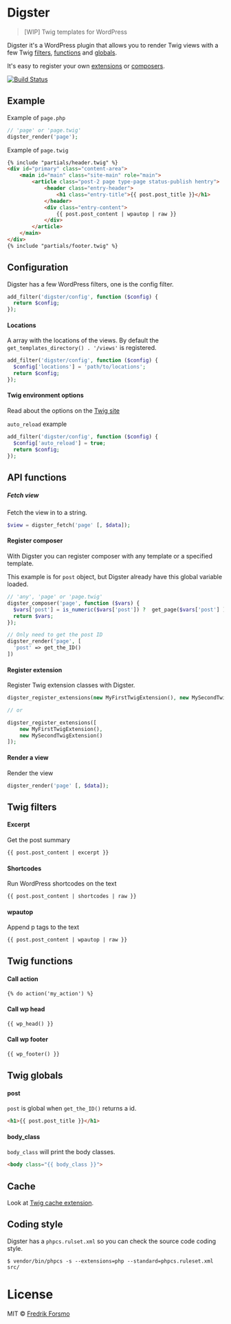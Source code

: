 # Digster

> [WIP] Twig templates for WordPress

Digster it's a WordPress plugin that allows you to render Twig views with a
few Twig [filters](#twig-filters), [functions](#twig-functions) and [globals](#twig-globals).

It's easy to register your own [extensions](#register-extension) or [composers](#register-composer).

[![Build Status](https://travis-ci.org/frozzare/digster.svg?branch=master)](https://travis-ci.org/frozzare/digster)

## Example

Example of `page.php`

```php
// 'page' or 'page.twig'
digster_render('page');
```

Example of `page.twig`
```html
{% include "partials/header.twig" %}
<div id="primary" class="content-area">
	<main id="main" class="site-main" role="main">
		<article class="post-2 page type-page status-publish hentry">
			<header class="entry-header">
				<h1 class="entry-title">{{ post.post_title }}</h1>
			</header>
			<div class="entry-content">
				{{ post.post_content | wpautop | raw }}
			</div>
		</article>
	</main>
</div>
{% include "partials/footer.twig" %}
```

## Configuration

Digster has a few WordPress filters, one is the config filter.

```php
add_filter('digster/config', function ($config) {
  return $config;
});
```

#### Locations

A array with the locations of the views. By default
the `get_templates_directory() . '/views'` is registered.

```php
add_filter('digster/config', function ($config) {
  $config['locations'] = 'path/to/locations';
  return $config;
});
```

#### Twig environment options

Read about the options on the [Twig site](http://twig.sensiolabs.org/doc/api.html#environment-options)

`auto_reload` example
```php
add_filter('digster/config', function ($config) {
  $config['auto_reload'] = true;
  return $config;
});
```

## API functions

##### Fetch view

Fetch the view in to a string.

```php
$view = digster_fetch('page' [, $data]);
```

#### Register composer

With Digster you can register composer with any template or a specified template.

This example is for `post` object, but Digster already have this global variable loaded.

```php
// 'any', 'page' or 'page.twig'
digster_composer('page', function ($vars) {
  $vars['post'] = is_numeric($vars['post']) ?  get_page($vars['post'] ) : $vars['post'];
  return $vars;
});

// Only need to get the post ID
digster_render('page', [
  'post' => get_the_ID()
])
```

#### Register extension

Register Twig extension classes with Digster.

```php
digster_register_extensions(new MyFirstTwigExtension(), new MySecondTwigExtension());

// or

digster_register_extensions([
	new MyFirstTwigExtension(),
	new MySecondTwigExtension()
]);
```

#### Render a view

Render the view

```php
digster_render('page' [, $data]);
```

## Twig filters

#### Excerpt

Get the post summary

```html
{{ post.post_content | excerpt }}
```

#### Shortcodes

Run WordPress shortcodes on the text

```html
{{ post.post_content | shortcodes | raw }}
```
#### wpautop

Append p tags to the text

```html
{{ post.post_content | wpautop | raw }}
```

## Twig functions

#### Call action

```html
{% do action('my_action') %}
```

#### Call wp head

```html
{{ wp_head() }}
```

#### Call wp footer

```html
{{ wp_footer() }}
```

## Twig globals

#### post

`post` is global when `get_the_ID()` returns a id.

```html
<h1>{{ post.post_title }}</h1>
```

#### body_class

`body_class` will print the body classes.

```html
<body class="{{ body_class }}">
```

## Cache

Look at [Twig cache extension](https://github.com/asm89/twig-cache-extension).

## Coding style

Digster has a `phpcs.rulset.xml` so you can check the source code coding style.

```
$ vendor/bin/phpcs -s --extensions=php --standard=phpcs.ruleset.xml src/
```

# License

MIT © [Fredrik Forsmo](https://github.com/frozzare)
